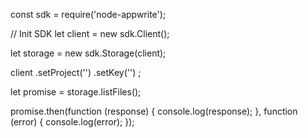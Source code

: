 const sdk = require('node-appwrite');

// Init SDK
let client = new sdk.Client();

let storage = new sdk.Storage(client);

client
    .setProject('')
    .setKey('')
;

let promise = storage.listFiles();

promise.then(function (response) {
    console.log(response);
}, function (error) {
    console.log(error);
});
